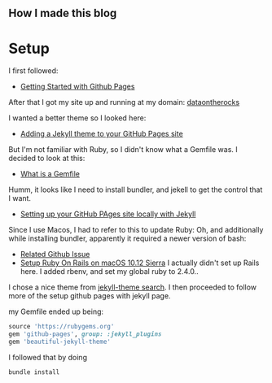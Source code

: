 ## How I made this blog

# Setup
I first followed:
- [Getting Started with Github Pages](https://guides.github.com/features/pages/)

After that I got my site up and running at my domain:
[dataontherocks](https://jeffery-do.github.io/)

I wanted a better theme so I looked here:
- [Adding a Jekyll theme to your GitHub Pages site](https://help.github.com/articles/adding-a-jekyll-theme-to-your-github-pages-site/)

But I'm not familiar with Ruby, so I didn't know what a Gemfile was.
I decided to look at this:
- [What is a Gemfile](http://tosbourn.com/what-is-the-gemfile/)

Humm, it looks like I need to install bundler, and jekell to get the control that I want.
- [Setting up your GitHub PAges site locally with Jekyll](https://help.github.com/articles/setting-up-your-github-pages-site-locally-with-jekyll/)

Since I use Macos, I had to refer to this to update Ruby:
Oh, and additionally while installing bundler, apparently it required a newer version of bash:
- [Related Github Issue](https://github.com/Homebrew/homebrew-core/issues/5799)
- [Setup Ruby On Rails on macOS 10.12 Sierra](https://gorails.com/setup/osx/10.12-sierra) I actually didn't set up Rails here. I added rbenv, and set my global ruby to 2.4.0..

I chose a nice theme from [jekyll-theme search](https://rubygems.org/search?utf8=%E2%9C%93&query=jekyll-theme).
I then proceeded to follow more of the setup github pages with jekyll page.

my Gemfile ended up being:
``` ruby
source 'https://rubygems.org'
gem 'github-pages', group: :jekyll_plugins
gem 'beautiful-jekyll-theme'
```

I followed that by doing
``` bash
bundle install
```
